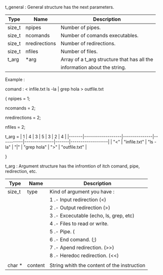 t_general : General structure has the next parameters.


|	Type	|		Name		|		Description								|
|-----------|-------------------|-----------------------------------------------|
|	size_t	|	npipes			|	Number of pipes.							|
|	size_t	|	ncomands		|	Number of comands executables.				|
|	size_t	|	nredirections	|	Number of redirections.						|
|	size_t	|	nfiles			|	Number of files.							|
|	t_arg	|	*arg			|	Array of a t_arg structure that has all the	|
|			|					|	information about the string.				|


Example :

comand : < infile.txt ls -la | grep hola > outfile.txt

{
npipes = 1;

ncomands = 2;

nredirections = 2;

nfiles = 2;
	
t_arg =
|	1	|		4			|		3		|	5   	|		3		|	2	|		4			|
|-------|-------------------|---------------|-----------|---------------|-------|-------------------|
|	"<"	|	"infile.txt"	|	"ls -la"	|  "\|"	    |   "grep hola"	|   ">"	|	"outfile.txt"	|

	
}

t_arg : Argument structure has the infromtion of itch comand, pipe, redirection, etc.


|	Type	|		Name		|		Description								|
|-----------|-------------------|-----------------------------------------------|
|	size_t	|	type			|	Kind of argument you have : 				|
|			|					|	1 .- Input redirection (<)					|
|			|					|	2 .- Output redirection (>)					|
|			|					|	3 .- Excecutable (echo, ls, grep, etc)		|
|			|					|	4 .- Files to read or write.				|
|			|					|	5 .- Pipe. (|)								|
|			|					|	6 .- End comand. (;)						|
|			|					|	7 .- Apend redirection. (>>)				|
|			|					|	8 .- Heredoc redirection. (<<)				|
|			|					|												|
|	char *	|	content			|	String whith the content of the instruction	|

